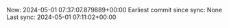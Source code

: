 Now: 2024-05-01 07:37:07.879889+00:00 Earliest commit since sync: None Last sync: 2024-05-01 07:11:02+00:00
